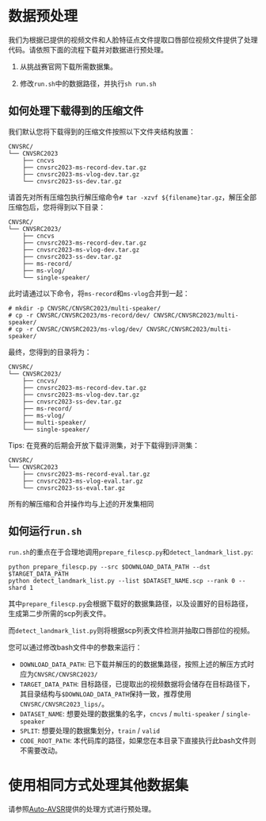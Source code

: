 
# 数据预处理

我们为根据已提供的视频文件和人脸特征点文件提取口唇部位视频文件提供了处理代码。请依照下面的流程下载并对数据进行预处理。

1. 从挑战赛官网下载所需数据集。

2. 修改`run.sh`中的数据路径，并执行`sh run.sh`

## 如何处理下载得到的压缩文件

我们默认您将下载得到的压缩文件按照以下文件夹结构放置：
```
CNVSRC/
└── CNVSRC2023
    ├── cncvs
    ├── cnvsrc2023-ms-record-dev.tar.gz
    ├── cnvsrc2023-ms-vlog-dev.tar.gz
    └── cnvsrc2023-ss-dev.tar.gz
```

请首先对所有压缩包执行解压缩命令`# tar -xzvf ${filename}tar.gz`，解压全部压缩包后，您将得到以下目录：

```
CNVSRC/
└── CNVSRC2023/
    ├── cncvs
    ├── cnvsrc2023-ms-record-dev.tar.gz
    ├── cnvsrc2023-ms-vlog-dev.tar.gz
    ├── cnvsrc2023-ss-dev.tar.gz
    ├── ms-record/
    ├── ms-vlog/
    └── single-speaker/
```

此时请通过以下命令，将`ms-record`和`ms-vlog`合并到一起：
```
# mkdir -p CNVSRC/CNVSRC2023/multi-speaker/
# cp -r CNVSRC/CNVSRC2023/ms-record/dev/ CNVSRC/CNVSRC2023/multi-speaker/
# cp -r CNVSRC/CNVSRC2023/ms-vlog/dev/ CNVSRC/CNVSRC2023/multi-speaker/
```

最终，您得到的目录将为：

```
CNVSRC/
└── CNVSRC2023/
    ├── cncvs/
    ├── cnvsrc2023-ms-record-dev.tar.gz
    ├── cnvsrc2023-ms-vlog-dev.tar.gz
    ├── cnvsrc2023-ss-dev.tar.gz
    ├── ms-record/
    ├── ms-vlog/
    ├── multi-speaker/
    └── single-speaker/
```

Tips: 在竞赛的后期会开放下载评测集，对于下载得到评测集：
```
CNVSRC/
└── CNVSRC2023
    ├── cnvsrc2023-ms-record-eval.tar.gz
    ├── cnvsrc2023-ms-vlog-eval.tar.gz
    └── cnvsrc2023-ss-eval.tar.gz
```
所有的解压缩和合并操作均与上述的开发集相同

## 如何运行`run.sh`

`run.sh`的重点在于合理地调用`prepare_filescp.py`和`detect_landmark_list.py`:

```Shell
python prepare_filescp.py --src $DOWNLOAD_DATA_PATH --dst $TARGET_DATA_PATH
python detect_landmark_list.py --list $DATASET_NAME.scp --rank 0 --shard 1
```

其中`prepare_filescp.py`会根据下载好的数据集路径，以及设置好的目标路径，生成第二步所需的scp列表文件。

而`detect_landmark_list.py`则将根据scp列表文件检测并抽取口唇部位的视频。

您可以通过修改bash文件中的参数来运行：

- `DOWNLOAD_DATA_PATH`: 已下载并解压的的数据集路径，按照上述的解压方式时应为`CNVSRC/CNVSRC2023/`
- `TARGET_DATA_PATH`: 目标路径，已提取出的视频数据将会储存在目标路径下，其目录结构与`$DOWNLOAD_DATA_PATH`保持一致，推荐使用`CNVSRC/CNVSRC2023_lips/`。
- `DATASET_NAME`: 想要处理的数据集的名字，`cncvs` / `multi-speaker` / `single-speaker`
- `SPLIT`: 想要处理的数据集划分，`train` / `valid`
- `CODE_ROOT_PATH`: 本代码库的路径，如果您在本目录下直接执行此bash文件则不需要改动。


# 使用相同方式处理其他数据集

请参照[Auto-AVSR](https://github.com/mpc001/auto_avsr/tree/main/preparation)提供的处理方式进行预处理。
